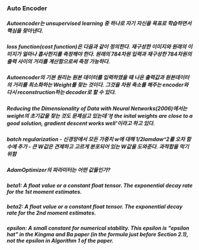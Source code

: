 ### Auto Encoder

##### Autoencoder는 unsupervised learning 중 하나로 자기 자신을 목표로 학습하면서 핵심을 찾아낸다.

##### loss function(cost function)은 다음과 같이 정의한다. 재구성한 이미지와 원래의 이미지가 얼마나 흡사한지를 측정해야 한다. 원래의 784차원 입력과 재구성한 784차원의 출력 사이의 거리를 계산함으로써 측정 가능하다.

##### Autoencoder의 기본 원리는 원본 데이터를 입력하였을 때 나온 출력값과 원본데이터의 거리를 최소화하는 Weight를 찾는 것이다. 그것을 차원 축소를 해주는 encoder와 다시 reconstruction하는 decoder로 할 수 있다.

##### Reducing the Dimensionality of Data with Neural Networks(2006)에서는 weight의 초기값을 찾는 것도 문제삼고 있는데 'If the inital weights are close to a good solution, gradient descent works well'이라고 하고 있다.

##### batch regularization - 신경망에서 모든 가중치 w에 대해 1/2*lamda*w^2를 오차 함수에 추가 - 큰 W값은 견제하고 고르게 분포되어 있는 W값을 도와준다. 과적합을 막기 위함

##### AdamOptimizer의 파라미터는 어떤 값들인가?
##### beta1: A float value or a constant float tensor. The exponential decay rate for the 1st moment estimates.
##### beta2: A float value or a constant float tensor. The exponential decay rate for the 2nd moment estimates.
##### epsilon: A small constant for numerical stability. This epsilon is "epsilon hat" in the Kingma and Ba paper (in the formula just before Section 2.1), not the epsilon in Algorithm 1 of the paper.